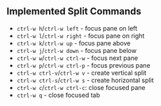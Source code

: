 ## Implemented Split Commands

* `ctrl-w h`/`ctrl-w left` - focus pane on left
* `ctrl-w l`/`ctrl-w right` - focus pane on right
* `ctrl-w k`/`ctrl-w up` - focus pane above
* `ctrl-w j`/`ctrl-w down` - focus pane below
* `ctrl-w w`/`ctrl-w ctrl-w` - focus next pane
* `ctrl-w p`/`ctrl-w ctrl-p` - focus previous pane
* `ctrl-w ctrl-v`/`ctrl-w v` - create vertical split
* `ctrl-w ctrl-s`/`ctrl-w s` - create horizontal split
* `ctrl-w c`/`ctrl-w ctrl-c`: close focused pane
* `ctrl-w q` - close focused tab
